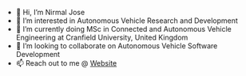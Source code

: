 - 👋 Hi, I’m Nirmal Jose
- 👀 I’m interested in Autonomous Vehicle Research and Development
- 🌱 I’m currently doing MSc in Connected and Autonomous Vehicle Engineering at Cranfield University, United Kingdom
- 💞️ I’m looking to collaborate on Autonomous Vehicle Software Development
- 📫 Reach out to me @ [Website](https://nirmal-jose.github.io/)

<!---
nirmal-jose/nirmal-jose is a ✨ special ✨ repository because its `README.md` (this file) appears on your GitHub profile.
You can click the Preview link to take a look at your changes.
--->
